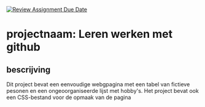 [![Review Assignment Due Date](https://classroom.github.com/assets/deadline-readme-button-22041afd0340ce965d47ae6ef1cefeee28c7c493a6346c4f15d667ab976d596c.svg)](https://classroom.github.com/a/l3jUSPXl)

# projectnaam: Leren werken met github

## bescrijving
Dit project bevat een eenvoudige webgpagina met een tabel van fictieve pesonen en een ongeoorganiseerde lijst met hobby's.
Het project bevat ook een CSS-bestand voor de opmaak van de pagina
